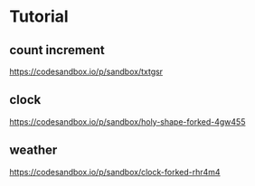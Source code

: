 # Tutorial

## count increment

https://codesandbox.io/p/sandbox/txtgsr

## clock

https://codesandbox.io/p/sandbox/holy-shape-forked-4gw455

## weather

https://codesandbox.io/p/sandbox/clock-forked-rhr4m4